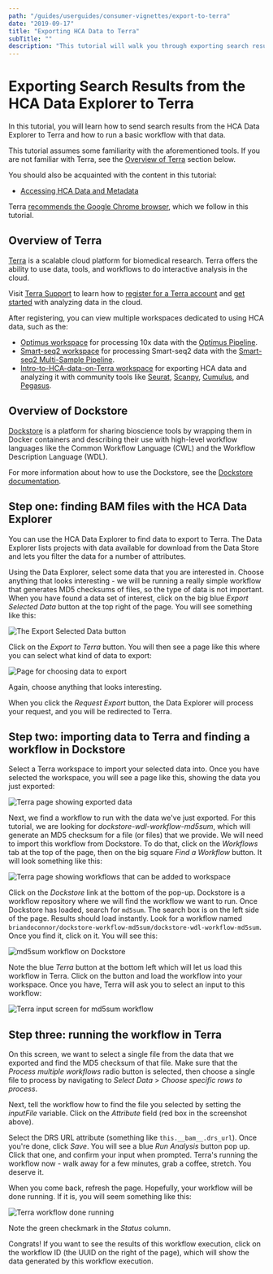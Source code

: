 ```yaml
---
path: "/guides/userguides/consumer-vignettes/export-to-terra"
date: "2019-09-17"
title: "Exporting HCA Data to Terra"
subTitle: ""
description: "This tutorial will walk you through exporting search results from the HCA Data Explorer to Terra."
---
```


# Exporting Search Results from the HCA Data Explorer to Terra


In this tutorial, you will learn how to send search results from the HCA Data
Explorer to Terra and how to run a basic workflow with that data.

This tutorial assumes some familiarity with the aforementioned tools. If you are
not familiar with Terra, see the [Overview of Terra](#overview-of-terra) section
below.

You should also be acquainted with the content in this tutorial:

-   [Accessing HCA Data and Metadata](../quick-start-guide)

Terra [recommends the Google Chrome browser](https://support.terra.bio/hc/en-us/articles/360028235911), which we
follow in this tutorial.

Overview of Terra
-----------------

[Terra](https://app.terra.bio/) is a scalable cloud platform for biomedical research. Terra offers the
ability to use data, tools, and workflows to do interactive analysis in the 
cloud. 

Visit [Terra Support](https://support.terra.bio/hc/en-us) to learn how to [register for a Terra account](https://support.terra.bio/hc/en-us/articles/360028235911) and [get started](https://support.terra.bio/hc/en-us/sections/360006866192) with analyzing data in the cloud.

After registering, you can view multiple workspaces dedicated to using HCA data, such as the:
* [Optimus workspace](https://app.terra.bio/#workspaces/featured-workspaces-hca/HCA_Optimus_Pipeline) for processing 10x data with the [Optimus Pipeline](/pipelines/optimus-workflow).
* [Smart-seq2 workspace](https://app.terra.bio/#workspaces/featured-workspaces-hca/HCA%20Smart-seq2%20Multi%20Sample%20Pipeline) for processing Smart-seq2 data with the [Smart-seq2 Multi-Sample Pipeline](/pipelines/smart-seq2-workflow).
* [Intro-to-HCA-data-on-Terra workspace](https://app.terra.bio/#workspaces/featured-workspaces-hca/Intro-to-HCA-data-on-Terra) for exporting HCA data and analyzing it with community tools like [Seurat](https://satijalab.org/seurat/index.html), [Scanpy](https://scanpy-tutorials.readthedocs.io/en/latest/index.html), [Cumulus](https://cumulus.readthedocs.io/en/latest/index.html), and [Pegasus](https://pegasus.readthedocs.io/en/stable/#). 


Overview of Dockstore
---------------------

[Dockstore](https://dockstore.org/) is a platform for sharing bioscience tools by wrapping them in Docker
containers and describing their use with high-level workflow languages like the Common Workflow
Language (CWL) and the Workflow Description Language (WDL).

For more information about how to use the Dockstore, see the [Dockstore documentation](https://docs.dockstore.org/en/develop/).

Step one: finding BAM files with the HCA Data Explorer
------------------------------------------------------

You can use the <link-to-browser relativelink="/projects">HCA Data Explorer</link-to-browser> to find data to export to Terra.
The Data Explorer lists projects with data available for download from the Data
Store and lets you filter the data for a number of attributes.

Using the Data Explorer, select some data that you are interested in. Choose anything
that looks interesting - we will be running a really simple workflow that
generates MD5 checksums of files, so the type of data is not important.
When you have found a data set of interest, click on the big blue *Export
Selected Data* button at the top right of the page. You will see something like
this:

<figure-styles width="710">

![The *Export Selected Data* button](../../_images/terra-export_button.png)

</figure-styles>

Click on the *Export to Terra* button. You will then see a page like this where
you can select what kind of data to export:

<figure-styles shadowless=true>

![Page for choosing data to export](../../_images/terra-choose_files.png)

</figure-styles>

Again, choose anything that looks interesting.

When you click the *Request Export* button, the Data Explorer will process your
request, and you will be redirected to Terra.

Step two: importing data to Terra and finding a workflow in Dockstore
---------------------------------------------------------------------

Select a Terra workspace to import your selected data into. Once you have selected the
workspace, you will see a page like this, showing the data you just exported:

<figure-styles shadowless=true>

![Terra page showing exported data](../../_images/terra-exported_data.png)

</figure-styles>

Next, we find a workflow to run with the data we've just exported. For this
tutorial, we are looking for *dockstore-wdl-workflow-md5sum*, which will
generate an MD5 checksum for a file (or files) that we provide. We will need 
to import this workflow from Dockstore. To do that, click on the *Workflows* 
tab at the top of the page, then on the big square *Find a Workflow* button.
It will look something like this:

<figure-styles shadowless=true>

![Terra page showing workflows that can be added to workspace](../../_images/terra-workflows.png)

</figure-styles>

Click on the *Dockstore* link at the bottom of the pop-up. Dockstore is a
workflow repository where we will find the workflow we want to run. Once
Dockstore has loaded, search for `md5sum`. The search box is on the left 
side of the page. Results should load instantly. Look for a workflow named
`briandoconnor/dockstore-workflow-md5sum/dockstore-wdl-workflow-md5sum`.
Once you find it, click on it. You will see this:

<figure-styles shadowless=true>

![md5sum workflow on Dockstore](../../_images/terra-md5sum_dockstore.png)

</figure-styles>

Note the blue *Terra* button at the bottom left which will let us load this
workflow in Terra. Click on the button and load the workflow into your
workspace. Once you have, Terra will ask you to select an input to this
workflow:

<figure-styles shadowless=true>

![Terra input screen for md5sum workflow](../../_images/terra-md5sum_input.png)

</figure-styles>

Step three: running the workflow in Terra
-----------------------------------------

On this screen, we want to select a single file from the data that we exported
and find the MD5 checksum of that file. Make sure that the *Process multiple
workflows* radio button is selected, then choose a single file to process by
navigating to *Select Data* > *Choose specific rows to process*.

Next, tell the workflow how to find the file you selected by setting the
*inputFile* variable. Click on the *Attribute* field (red box in the
screenshot above).

Select the DRS URL attribute (something like `this.__bam__.drs_url`). Once
you're done, click *Save*. You will see a blue *Run Analysis* button pop up.
Click that one, and confirm your input when prompted. Terra's running the
workflow now - walk away for a few minutes, grab a coffee, stretch. You
deserve it.

When you come back, refresh the page. Hopefully, your workflow will be done
running. If it is, you will seem something like this:

<figure-styles shadowless=true>

![Terra workflow done running](../../_images/terra-workflow_done.png)

</figure-styles>

Note the green checkmark in the *Status* column.

Congrats! If you want to see the results of this workflow execution, click
on the workflow ID (the UUID on the right of the page), which will show the
data generated by this workflow execution.


